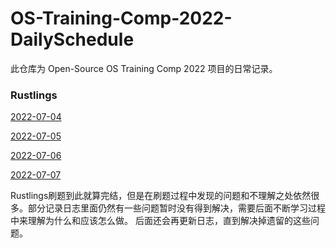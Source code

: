 # OS-Training-Comp-2022-DailySchedule

此仓库为 Open-Source OS Training Comp 2022 项目的日常记录。

### Rustlings

[2022-07-04](./daily/2022-07-04.md) 


[2022-07-05](./daily/2022-07-05.md)


[2022-07-06](./daily/2022-07-06.md)


[2022-07-07](./daily/2022-07-07.md)


Rustlings刷题到此就算完结，但是在刷题过程中发现的问题和不理解之处依然很多。部分记录日志里面仍然有一些问题暂时没有得到解决，需要后面不断学习过程中来理解为什么和应该怎么做。
后面还会再更新日志，直到解决掉遗留的这些问题。

### 
